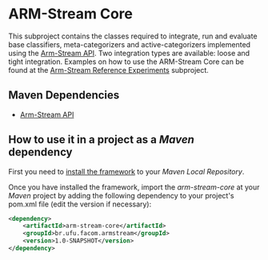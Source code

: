 # ARM-Stream Core

This subproject contains the classes required to integrate, run and evaluate base classifiers,
meta-categorizers and active-categorizers implemented using the [Arm-Stream API](./../arm-stream-api/README.md).
Two integration types are available: loose and tight integration. Examples on how to use the ARM-Stream Core can be
found at the [Arm-Stream Reference Experiments](./../arm-stream-exp/README.md) subproject.

## Maven Dependencies

* [Arm-Stream API](./../arm-stream-api/README.md)

## How to use it in a project as a _Maven_ dependency

First you need to [install the framework](./../README.md) to your _Maven Local Repository_.

Once you have installed the framework, import the _arm-stream-core_ at your
_Maven_ project by adding the following dependency
to your project's pom.xml file (edit the version if necessary):

```xml
<dependency>
    <artifactId>arm-stream-core</artifactId>
    <groupId>br.ufu.facom.armstream</groupId>
    <version>1.0-SNAPSHOT</version>
</dependency>
```
